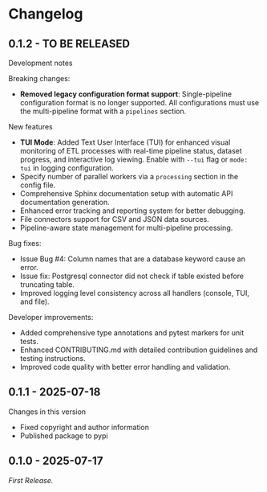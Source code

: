 # Changelog

## 0.1.2 - TO BE RELEASED
Development notes

Breaking changes:
- **Removed legacy configuration format support**: Single-pipeline configuration format is no longer supported. All configurations must use the multi-pipeline format with a `pipelines` section.

New features
- **TUI Mode**: Added Text User Interface (TUI) for enhanced visual monitoring of ETL processes with real-time pipeline status, dataset progress, and interactive log viewing. Enable with `--tui` flag or `mode: tui` in logging configuration.
- Specify number of parallel workers via a `processing` section in the config file.
- Comprehensive Sphinx documentation setup with automatic API documentation generation.
- Enhanced error tracking and reporting system for better debugging.
- File connectors support for CSV and JSON data sources.
- Pipeline-aware state management for multi-pipeline processing.

Bug fixes:
- Issue Bug #4: Column names that are a database keyword cause an error.
- Issue fix: Postgresql connector did not check if table existed before truncating table.
- Improved logging level consistency across all handlers (console, TUI, and file).

Developer improvements:
- Added comprehensive type annotations and pytest markers for unit tests.
- Enhanced CONTRIBUTING.md with detailed contribution guidelines and testing instructions.
- Improved code quality with better error handling and validation.

## 0.1.1 - 2025-07-18
Changes in this version
 
- Fixed copyright and author information
- Published package to pypi

## 0.1.0 - 2025-07-17
_First Release._ 